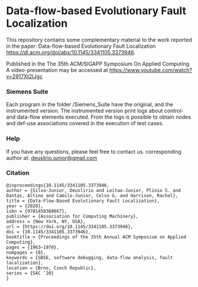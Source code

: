 # Data-flow-based Evolutionary Fault Localization
This repository contains some complementary material to the work reported in the paper:
Data-flow-based Evolutionary Fault Localization https://dl.acm.org/doi/abs/10.1145/3341105.3373946.

Published in the The 35th ACM/SIGAPP Symposium On Applied Computing.
A video-presentation may be accessed at https://www.youtube.com/watch?v=2917Xt2IJgc


### Siemens Suite
Each program in the folder /Siemens_Suite have the original, and the instrumented version.
The instrumented version print logs about control- and data-flow elements executed.
From the logs is possible to obtain nodes and def-use associations covered in the execution of test cases. 

### Help
If you have any questions, please feel free to contact us.
corresponding author at: deuslirio.junior@gmail.com

### Citation
```
@inproceedings{10.1145/3341105.3373946,
author = {Silva-Junior, Deuslirio and Leitao-Junior, Plinio S. and Dantas, Altino and Camilo-Junior, Celso G. and Harrison, Rachel},
title = {Data-Flow-Based Evolutionary Fault Localization},
year = {2020},
isbn = {9781450368667},
publisher = {Association for Computing Machinery},
address = {New York, NY, USA},
url = {https://doi.org/10.1145/3341105.3373946},
doi = {10.1145/3341105.3373946},
booktitle = {Proceedings of the 35th Annual ACM Symposium on Applied Computing},
pages = {1963–1970},
numpages = {8},
keywords = {SBSE, software debugging, data-flow analysis, fault localization},
location = {Brno, Czech Republic},
series = {SAC ’20}
}
```
